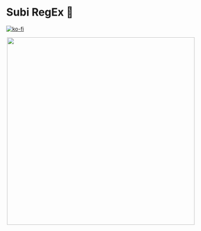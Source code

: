 # Subi RegEx 🔮

[![ko-fi](https://ko-fi.com/img/githubbutton_sm.svg)](https://ko-fi.com/J3J4JAD3Q)

<p align="center">
<img src="https://github.com/legendkong/subi-public/public/readmebanner.png" width="500"></img>
</p>
